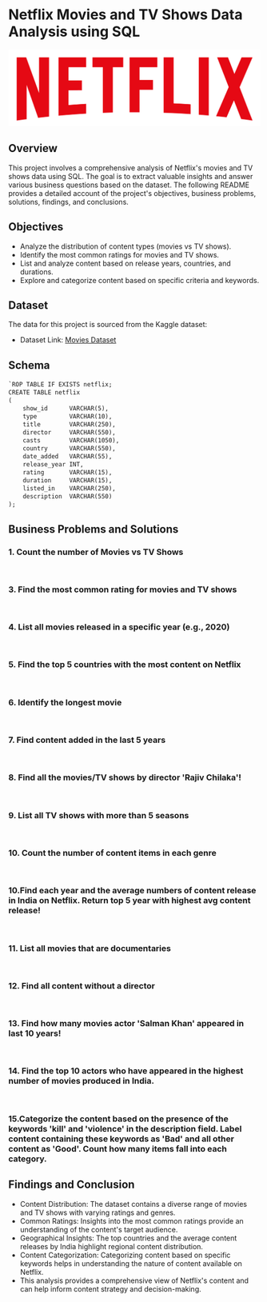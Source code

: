 # Netflix Movies and TV Shows Data Analysis using SQL
<img src="https://github.com/eranshulmaggu/Netflix_SQL_Project/blob/4fd16477fdc44b8e38a003a4e18c9ce58459e7c0/logo.png">

## Overview
This project involves a comprehensive analysis of Netflix's movies and TV shows data using SQL. The goal is to extract valuable insights and answer various business questions based on the dataset. The following README provides a detailed account of the project's objectives, business problems, solutions, findings, and conclusions.

## Objectives
* Analyze the distribution of content types (movies vs TV shows).
* Identify the most common ratings for movies and TV shows.
* List and analyze content based on release years, countries, and durations.
* Explore and categorize content based on specific criteria and keywords.

## Dataset
The data for this project is sourced from the Kaggle dataset:
* Dataset Link: [Movies Dataset](https://www.kaggle.com/datasets/shivamb/netflix-shows?resource=download)

## Schema

```
`ROP TABLE IF EXISTS netflix;
CREATE TABLE netflix
(
    show_id      VARCHAR(5),
    type         VARCHAR(10),
    title        VARCHAR(250),
    director     VARCHAR(550),
    casts        VARCHAR(1050),
    country      VARCHAR(550),
    date_added   VARCHAR(55),
    release_year INT,
    rating       VARCHAR(15),
    duration     VARCHAR(15),
    listed_in    VARCHAR(250),
    description  VARCHAR(550)
);
```

## Business Problems and Solutions

### 1. Count the number of Movies vs TV Shows

```


```

### 3. Find the most common rating for movies and TV shows

```


```

### 4. List all movies released in a specific year (e.g., 2020)

```


```

### 5. Find the top 5 countries with the most content on Netflix

```


```

### 6. Identify the longest movie

```


```

### 7. Find content added in the last 5 years

```


```

### 8. Find all the movies/TV shows by director 'Rajiv Chilaka'!

```


```

### 9. List all TV shows with more than 5 seasons

```


```

### 10. Count the number of content items in each genre

```


```

### 10.Find each year and the average numbers of content release in India on Netflix. Return top 5 year with highest avg content release!

```


```

### 11. List all movies that are documentaries

```


```

### 12. Find all content without a director

```


```

### 13. Find how many movies actor 'Salman Khan' appeared in last 10 years!

```


```

### 14. Find the top 10 actors who have appeared in the highest number of movies produced in India.

```


```

### 15.Categorize the content based on the presence of the keywords 'kill' and 'violence' in the description field. Label content containing these keywords as 'Bad' and all other content as 'Good'. Count how many items fall into each category.

## Findings and Conclusion
* Content Distribution: The dataset contains a diverse range of movies and TV shows with varying ratings and genres.
* Common Ratings: Insights into the most common ratings provide an understanding of the content's target audience.
* Geographical Insights: The top countries and the average content releases by India highlight regional content distribution.
* Content Categorization: Categorizing content based on specific keywords helps in understanding the nature of content available on Netflix.
* This analysis provides a comprehensive view of Netflix's content and can help inform content strategy and decision-making.

